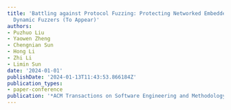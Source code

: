 ```yaml
---
title: 'Battling against Protocol Fuzzing: Protecting Networked Embedded Devices from
  Dynamic Fuzzers (To Appear)'
authors:
- Puzhuo Liu
- Yaowen Zheng
- Chengnian Sun
- Hong Li
- Zhi Li
- Limin Sun
date: '2024-01-01'
publishDate: '2024-01-13T11:43:53.866184Z'
publication_types:
- paper-conference
publication: '*ACM Transactions on Software Engineering and Methodology (TOSEM)*'
---
```

